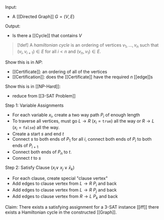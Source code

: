 Input:
- A [[Directed Graph]] $G=(V,E)$

Output:
- Is there a [[Cycle]] that contains $V$

>[!def]
>A *hamiltonian cycle* is an ordering of vertices $v_{1},\ldots,v_{n}$ such that $(v_{i},v_{i+1})\in E$ for all $i<n$ and $(v_{n},v_{1})\in E$.

Show this is in $NP$:
- [[Certificate]]: an ordering of all of the vertices
- [[Certification]]: does the [[Certificate]] have the required $n$ [[edge]]s

Show this is in [[NP-Hard]]:
- reduce from [[3-SAT Problem]]

Step 1: Variable Assignments
- For each variable $x_{i}$, create a two way path $P_{i}$ of enough length
- To traverse all vertices, must go $L \rightarrow R$ ($x_{i}=\texttt{true}$) all the way or $R\rightarrow L$ ($x_{i}=\texttt{false}$) all the way.
- Create a start $s$ and end $t$
- Connect $s$ to both ends of $P_{1}$ for all $i$, connect both ends of $P_{i}$ to both ends of $P_{i+1}$
- Connect both ends of $P_{n}$ to $t$.
- Connect $t$ to $s$

Step 2: Satisfy Clause ($x_{i}\lor\ x_{j}\lor\bar{x}_{k}$)
- For each clause, create special "clause vertex"
- Add edges to clause vertex from $L \rightarrow R$ $P_{i}$ and back
- Add edges to clause vertex from $L \rightarrow R$ $P_j$ and back
- Add edges to clause vertex from $R\rightarrow L$ $P_{k}$ and back

Claim: There exists a satisfying assignment for a $3$-SAT instance [[iff]] there exists a Hamiltonian cycle in the constructed [[Graph]].



